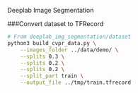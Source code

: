 Deeplab Image Segmentation

###Convert dataset to TFRecord

```bash
# From deeplab_img_segmentation/dataset
python3 build_cvpr_data.py \
    --images_folder ../data/demo/ \
    --splits 0.3 \
    --splits 0.2 \
    --splits 0.2 \
    --split_part train \
    --output_file ../tmp/train.tfrecord
```
